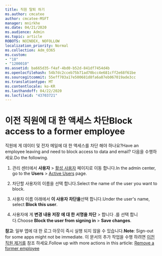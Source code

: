 ```yaml
---
title: 직원 탈퇴 하기
ms.author: cmcatee
author: cmcatee-MSFT
manager: mnirkhe
ms.date: 04/21/2020
ms.audience: Admin
ms.topic: article
ROBOTS: NOINDEX, NOFOLLOW
localization_priority: Normal
ms.collection: Adm_O365
ms.custom:
- "18"
- "1200010"
ms.assetid: ba665d35-f4af-4bd0-b52d-841df7454d4b
ms.openlocfilehash: 54b7dc2cceb75b71ad70bcc4e681cff2e68f61be
ms.sourcegitcommit: 55eff703a17e500681d8fa6a87eb067019ade3cc
ms.translationtype: MT
ms.contentlocale: ko-KR
ms.lasthandoff: 04/22/2020
ms.locfileid: "43703721"
---
```

# <a name="block-access-to-a-former-employee"></a><span data-ttu-id="04c73-102">이전 직원에 대 한 액세스 차단</span><span class="sxs-lookup"><span data-stu-id="04c73-102">Block access to a former employee</span></span>

<span data-ttu-id="04c73-103">직원에 게 데이터 및 전자 메일에 대 한 액세스를 차단 해야 하나요?</span><span class="sxs-lookup"><span data-stu-id="04c73-103">Have an employee leaving and need to block access to data and email?</span></span> <span data-ttu-id="04c73-104">다음을 수행하세요.</span><span class="sxs-lookup"><span data-stu-id="04c73-104">Do the following.</span></span>
  
1. <span data-ttu-id="04c73-105">관리 센터에서 **사용자** \> [활성 사용자](https://go.microsoft.com/fwlink/p/?linkid=834822) 페이지로 이동 합니다.</span><span class="sxs-lookup"><span data-stu-id="04c73-105">In the admin center, go to the **Users** \> [Active Users](https://go.microsoft.com/fwlink/p/?linkid=834822) page.</span></span>

2. <span data-ttu-id="04c73-106">차단할 사용자의 이름을 선택 합니다.</span><span class="sxs-lookup"><span data-stu-id="04c73-106">Select the name of the user you want to block.</span></span>

3. <span data-ttu-id="04c73-107">사용자 이름 아래에서 **이 사용자 차단을**선택 합니다.</span><span class="sxs-lookup"><span data-stu-id="04c73-107">Under the user's name, select **Block this user**.</span></span>

4. <span data-ttu-id="04c73-108">사용자에 게 **변경 내용 저장** **에 대 한 서명을 차단** \> 합니다 .를 선택 합니다.</span><span class="sxs-lookup"><span data-stu-id="04c73-108">Choose **Block the user from signing in** \> **Save changes**.</span></span>

<span data-ttu-id="04c73-109">**참고**: 일부 앱에 대 한 로그 아웃이 즉시 실행 되지 않을 수 있습니다.</span><span class="sxs-lookup"><span data-stu-id="04c73-109">**Note**: Sign-out for some apps might not be immediate.</span></span> <span data-ttu-id="04c73-110">이 문서의 추가 작업을 수행 하려면 [이전 직원 제거를](https://docs.microsoft.com/office365/admin/add-users/remove-former-employee) 참조 하세요.</span><span class="sxs-lookup"><span data-stu-id="04c73-110">Follow up with more actions in this article: [Remove a former employee](https://docs.microsoft.com/office365/admin/add-users/remove-former-employee)</span></span>
